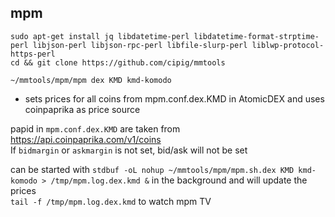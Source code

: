 ## mpm

```
sudo apt-get install jq libdatetime-perl libdatetime-format-strptime-perl libjson-perl libjson-rpc-perl libfile-slurp-perl liblwp-protocol-https-perl
cd && git clone https://github.com/cipig/mmtools
```

`~/mmtools/mpm/mpm dex KMD kmd-komodo`  
- sets prices for all coins from mpm.conf.dex.KMD in AtomicDEX and uses coinpaprika as price source  

papid in `mpm.conf.dex.KMD` are taken from https://api.coinpaprika.com/v1/coins  
If `bidmargin` or `askmargin` is not set, bid/ask will not be set  

can be started with `stdbuf -oL nohup ~/mmtools/mpm/mpm.sh.dex KMD kmd-komodo > /tmp/mpm.log.dex.kmd &` in the background and will update the prices  
`tail -f /tmp/mpm.log.dex.kmd` to watch mpm TV  
